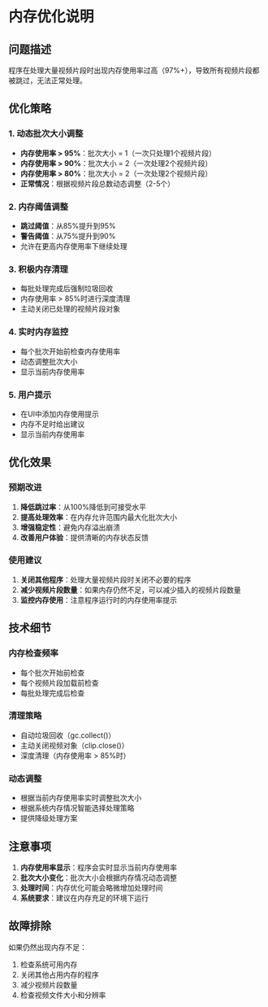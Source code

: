 # 内存优化说明

## 问题描述
程序在处理大量视频片段时出现内存使用率过高（97%+），导致所有视频片段都被跳过，无法正常处理。

## 优化策略

### 1. 动态批次大小调整
- **内存使用率 > 95%**：批次大小 = 1（一次只处理1个视频片段）
- **内存使用率 > 90%**：批次大小 = 2（一次处理2个视频片段）
- **内存使用率 > 80%**：批次大小 = 2（一次处理2个视频片段）
- **正常情况**：根据视频片段总数动态调整（2-5个）

### 2. 内存阈值调整
- **跳过阈值**：从85%提升到95%
- **警告阈值**：从75%提升到90%
- 允许在更高内存使用率下继续处理

### 3. 积极内存清理
- 每批处理完成后强制垃圾回收
- 内存使用率 > 85%时进行深度清理
- 主动关闭已处理的视频片段对象

### 4. 实时内存监控
- 每个批次开始前检查内存使用率
- 动态调整批次大小
- 显示当前内存使用率

### 5. 用户提示
- 在UI中添加内存使用提示
- 内存不足时给出建议
- 显示当前内存使用率

## 优化效果

### 预期改进
1. **降低跳过率**：从100%降低到可接受水平
2. **提高处理效率**：在内存允许范围内最大化批次大小
3. **增强稳定性**：避免内存溢出崩溃
4. **改善用户体验**：提供清晰的内存状态反馈

### 使用建议
1. **关闭其他程序**：处理大量视频片段时关闭不必要的程序
2. **减少视频片段数量**：如果内存仍然不足，可以减少插入的视频片段数量
3. **监控内存使用**：注意程序运行时的内存使用率提示

## 技术细节

### 内存检查频率
- 每个批次开始前检查
- 每个视频片段加载前检查
- 每批处理完成后检查

### 清理策略
- 自动垃圾回收（gc.collect()）
- 主动关闭视频对象（clip.close()）
- 深度清理（内存使用率 > 85%时）

### 动态调整
- 根据当前内存使用率实时调整批次大小
- 根据系统内存情况智能选择处理策略
- 提供降级处理方案

## 注意事项

1. **内存使用率显示**：程序会实时显示当前内存使用率
2. **批次大小变化**：批次大小会根据内存情况动态调整
3. **处理时间**：内存优化可能会略微增加处理时间
4. **系统要求**：建议在内存充足的环境下运行

## 故障排除

如果仍然出现内存不足：
1. 检查系统可用内存
2. 关闭其他占用内存的程序
3. 减少视频片段数量
4. 检查视频文件大小和分辨率
